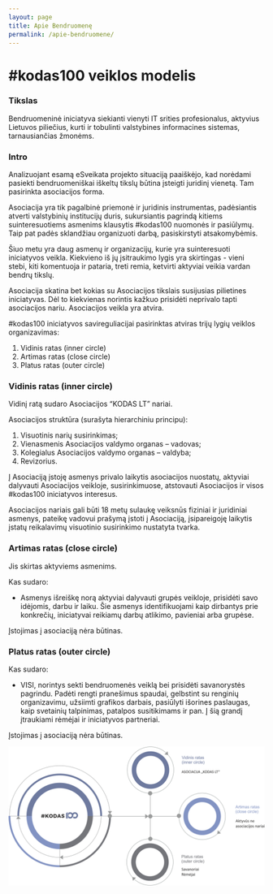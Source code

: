 ```yaml
---
layout: page
title: Apie Bendruomenę
permalink: /apie-bendruomene/
---
```


# &#35;kodas100 veiklos modelis

### Tikslas

Bendruomeninė iniciatyva siekianti vienyti IT srities profesionalus, aktyvius Lietuvos piliečius, kurti ir tobulinti valstybines informacines sistemas, tarnausiančias žmonėms.

### Intro

Analizuojant esamą eSveikata projekto situaciją paaiškėjo, kad norėdami pasiekti bendruomeniškai iškeltų tikslų būtina įsteigti juridinį vienetą. Tam pasirinkta asociacijos forma.

Asociacija yra tik pagalbinė priemonė ir juridinis instrumentas, padėsiantis atverti valstybinių institucijų duris, sukursiantis pagrindą kitiems suinteresuotiems asmenims klausytis #kodas100 nuomonės ir pasiūlymų. Taip pat padės sklandžiau organizuoti darbą, pasiskirstyti atsakomybėmis.

Šiuo metu yra daug asmenų ir organizacijų, kurie yra suinteresuoti iniciatyvos veikla. Kiekvieno iš jų įsitraukimo lygis yra skirtingas - vieni stebi, kiti komentuoja ir pataria, treti remia, ketvirti aktyviai veikia vardan bendrų tikslų.

Asociacija skatina bet kokias su Asociacijos tikslais susijusias pilietines iniciatyvas. Dėl to kiekvienas norintis kažkuo prisidėti neprivalo tapti asociacijos nariu. Asociacijos veikla yra atvira.

&#35;kodas100 iniciatyvos savireguliacijai pasirinktas atviras trijų lygių veiklos organizavimas:
1. Vidinis ratas (inner circle)
2. Artimas ratas (close circle)
3. Platus ratas (outer circle)

### Vidinis ratas (inner circle)

Vidinį ratą sudaro Asociacijos “KODAS LT” nariai.

Asociacijos struktūra (surašyta hierarchiniu principu):

1. Visuotinis narių susirinkimas;
2. Vienasmenis Asociacijos valdymo organas – vadovas;
3. Kolegialus Asociacijos valdymo organas – valdyba;
4. Revizorius. 

Į Asociaciją įstoję asmenys privalo laikytis asociacijos nuostatų, aktyviai dalyvauti Asociacijos veikloje, susirinkimuose, atstovauti Asociacijos ir visos #kodas100 iniciatyvos interesus.

Asociacijos nariais gali būti 18 metų sulaukę veiksnūs fiziniai ir juridiniai asmenys, pateikę vadovui prašymą įstoti į Asociaciją, įsipareigoję laikytis įstatų reikalavimų visuotinio susirinkimo nustatyta tvarka.

### Artimas ratas (close circle)

Jis skirtas aktyviems asmenims.

Kas sudaro:
* Asmenys išreiškę norą aktyviai dalyvauti grupės veikloje, prisidėti savo idėjomis, darbu ir laiku. Šie asmenys identifikuojami kaip dirbantys prie konkrečių, iniciatyvai reikiamų darbų atlikimo, pavieniai arba grupėse.

Įstojimas į asociaciją nėra būtinas.

### Platus ratas (outer circle)

Kas sudaro:

* VISI, norintys sekti bendruomenės veiklą bei prisidėti savanorystės pagrindu. Padėti rengti pranešimus spaudai, gelbstint su renginių organizavimu, užsiimti grafikos darbais, pasiūlyti išorines paslaugas, kaip svetainių talpinimas, patalpos susitikimams ir pan. Į šią grandį įtraukiami rėmėjai ir iniciatyvos partneriai. 


Įstojimas į asociaciją nėra būtinas.


![Asociacija KODAS LT](/assets/images/asociacijos-struktura.png "Asociacija KODAS LT")